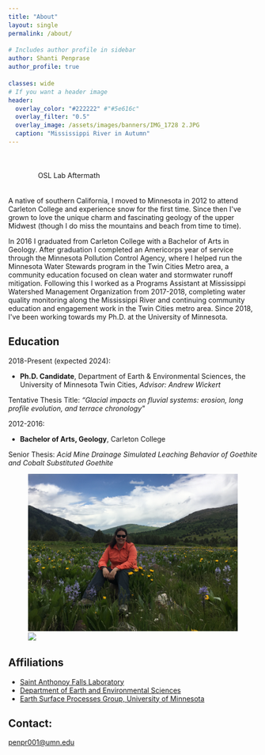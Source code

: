 ```yaml
---
title: "About"
layout: single
permalink: /about/

# Includes author profile in sidebar
author: Shanti Penprase
author_profile: true

classes: wide
# If you want a header image
header:
  overlay_color: "#222222" #"#5e616c"
  overlay_filter: "0.5"
  overlay_image: /assets/images/banners/IMG_1728 2.JPG
  caption: "Mississippi River in Autumn"
---
```


<figure style="width: 450px; padding: 20px" class="align-right">
  <img src="{{ site.url }}{{ site.baseurl }}/assets/images/banners/IMG_2247.JPG" alt="">
  <figcaption>OSL Lab Aftermath</figcaption>
</figure>


A native of southern California, I moved to Minnesota in 2012 to attend Carleton College and experience snow for the first time. Since then I've grown to love the unique charm and fascinating geology of the upper Midwest (though I do miss the mountains and beach from time to time).

In 2016 I graduated from Carleton College with a Bachelor of Arts in Geology. After graduation I completed an Americorps year of service through the Minnesota Pollution Control Agency, where I helped run the Minnesota Water Stewards program in the Twin Cities Metro area, a community education focused on clean water and stormwater runoff mitigation. Following this I worked as a Programs Assistant at Mississippi Watershed Management Organization from 2017-2018, completing water quality monitoring along the Mississippi River and continuing community education and engagement work in the Twin Cities metro area. Since 2018, I've been working towards my Ph.D. at the University of Minnesota.

## Education

2018-Present (expected 2024):
* **Ph.D. Candidate**, Department of Earth & Environmental Sciences, the University of Minnesota Twin Cities, *Advisor: Andrew Wickert*

Tentative Thesis Title: *“Glacial impacts on fluvial systems: erosion, long profile evolution, and terrace chronology"*

2012-2016:
* **Bachelor of Arts, Geology**, Carleton College

Senior Thesis: *Acid Mine Drainage Simulated Leaching Behavior of Goethite and Cobalt Substituted Goethite*

<figure class="half">
    <a href="/assets/images/IMG_4236.JPG"><img src="/assets/images/IMG_4236.JPG"></a>
    <a href="/assets/images/IMG_5616_2.JPG"><img src="/assets/images/IMG_5616_2.JPG"></a>
    <figcaption></figcaption>
</figure>



## Affiliations

* [Saint Anthonoy Falls Laboratory](https://cse.umn.edu/safl)
* [Department of Earth and Environmental Sciences](https://www.esci.umn.edu/)
* [Earth Surface Processes Group, University of Minnesota](https://umn-earth-surface.github.io/)

## Contact:
penpr001@umn.edu
